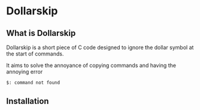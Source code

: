 # Dollarskip

## What is Dollarskip

Dollarskip is a short piece of C code designed to ignore the dollar symbol at the start of commands.

It aims to solve the annoyance of copying commands and having the annoying error

``` bash
$: command not found
```
## Installation

